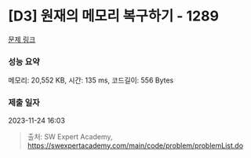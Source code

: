 # [D3] 원재의 메모리 복구하기 - 1289 

[문제 링크](https://swexpertacademy.com/main/code/problem/problemDetail.do?contestProbId=AV19AcoKI9sCFAZN) 

### 성능 요약

메모리: 20,552 KB, 시간: 135 ms, 코드길이: 556 Bytes

### 제출 일자

2023-11-24 16:03



> 출처: SW Expert Academy, https://swexpertacademy.com/main/code/problem/problemList.do
